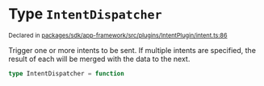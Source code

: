 # Type `IntentDispatcher`
<sub>Declared in [packages/sdk/app-framework/src/plugins/IntentPlugin/intent.ts:86](https://github.com/dxos/dxos/blob/5b3d9243a/packages/sdk/app-framework/src/plugins/IntentPlugin/intent.ts#L86)</sub>


Trigger one or more intents to be sent.
If multiple intents are specified, the result of each will be merged with the data to the next.

```ts
type IntentDispatcher = function
```
